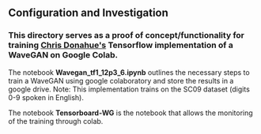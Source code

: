 ## Configuration and Investigation

### This directory serves as a proof of concept/functionality for training [Chris Donahue's](https://github.com/chrisdonahue/wavegan) Tensorflow implementation of a WaveGAN on Google Colab.
The notebook **Wavegan_tf1_12p3_6.ipynb** outlines the necessary steps to train a WaveGAN using google colaboratory and store the results in a google drive.
Note: This implementation trains on the SC09 dataset (digits 0-9 spoken in English).

The notebook **Tensorboard-WG** is the notebook that allows the monitoring of the training through colab.
